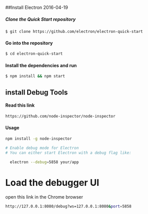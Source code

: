 ##Install Electron 2016-04-19

##### Clone the Quick Start repository
```bashe
$ git clone https://github.com/electron/electron-quick-start
```
#### Go into the repository
```bash
$ cd electron-quick-start
```

#### Install the dependencies and run
```bash
$ npm install && npm start
```

## install Debug Tools 
#### Read this link
```bash
https://github.com/node-inspector/node-inspector
```
#### Usage 
```bash
npm install -g node-inspector

# Enable debug mode for Electron
# You can either start Electron with a debug flag like:
  
  electron --debug=5858 your/app
 ```
# Load the debugger UI
  open this link in the Chrome browser
```bash
http://127.0.0.1:8080/debug?ws=127.0.0.1:8080&port=5858 
```
